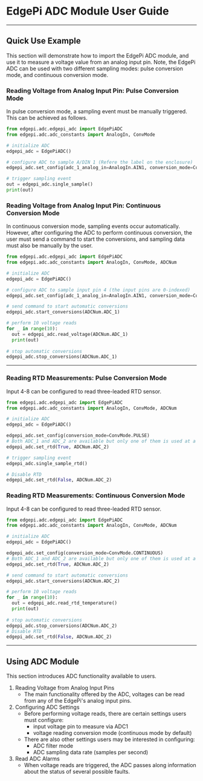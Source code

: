 # EdgePi ADC Module User Guide
___
## Quick Use Example
This section will demonstrate how to import the EdgePi ADC module, and use it to measure a voltage value from an analog input pin.
Note, the EdgePi ADC can be used with two different sampling modes: pulse conversion mode, and continuous conversion mode.

### Reading Voltage from Analog Input Pin: Pulse Conversion Mode
In pulse conversion mode, a sampling event must be manually triggered. This can be achieved as follows.
```python
from edgepi.adc.edgepi_adc import EdgePiADC
from edgepi.adc.adc_constants import AnalogIn, ConvMode

# initialize ADC
edgepi_adc = EdgePiADC()

# configure ADC to sample A/DIN 1 (Refere the label on the enclosure)
edgepi_adc.set_config(adc_1_analog_in=AnalogIn.AIN1, conversion_mode=ConvMode.PULSE)

# trigger sampling event
out = edgepi_adc.single_sample()
print(out)
```

### Reading Voltage from Analog Input Pin: Continuous Conversion Mode
In continuous conversion mode, sampling events occur automatically. However, after configuring the ADC
to perform continuous conversion, the user must send a command to start the conversions, and
sampling data must also be manually by the user.
```python
from edgepi.adc.edgepi_adc import EdgePiADC
from edgepi.adc.adc_constants import AnalogIn, ConvMode, ADCNum

# initialize ADC
edgepi_adc = EdgePiADC()

# configure ADC to sample input pin 4 (the input pins are 0-indexed)
edgepi_adc.set_config(adc_1_analog_in=AnalogIn.AIN1, conversion_mode=ConvMode.CONTINUOUS)

# send command to start automatic conversions
edgepi_adc.start_conversions(ADCNum.ADC_1)

# perform 10 voltage reads
for _ in range(10):
  out = edgepi_adc.read_voltage(ADCNum.ADC_1)
  print(out)
  
# stop automatic conversions
edgepi_adc.stop_conversions(ADCNum.ADC_1)
```
___

### Reading RTD Measurements: Pulse Conversion Mode
Input 4-8 can be configured to read three-leaded RTD sensor.
```python
from edgepi.adc.edgepi_adc import EdgePiADC
from edgepi.adc.adc_constants import AnalogIn, ConvMode, ADCNum

# initialize ADC
edgepi_adc = EdgePiADC()

edgepi_adc.set_config(conversion_mode=ConvMode.PULSE)
# Both ADC_1 and ADC_2 are available but only one of them is used at a time. It uses ADC_2 by default
edgepi_adc.set_rtd(True, ADCNum.ADC_2)

# trigger sampling event
edgepi_adc.single_sample_rtd()

# Disable RTD
edgepi_adc.set_rtd(False, ADCNum.ADC_2)

```
### Reading RTD Measurements: Continuous Conversion Mode
Input 4-8 can be configured to read three-leaded RTD sensor.
```python
from edgepi.adc.edgepi_adc import EdgePiADC
from edgepi.adc.adc_constants import AnalogIn, ConvMode, ADCNum

# initialize ADC
edgepi_adc = EdgePiADC()

edgepi_adc.set_config(conversion_mode=ConvMode.CONTINUOUS)
# Both ADC_1 and ADC_2 are available but only one of them is used at a time
edgepi_adc.set_rtd(True, ADCNum.ADC_2)

# send command to start automatic conversions
edgepi_adc.start_conversions(ADCNum.ADC_2)

# perform 10 voltage reads
for _ in range(10):
  out = edgepi_adc.read_rtd_temperature()
  print(out)
  
# stop automatic conversions
edgepi_adc.stop_conversions(ADCNum.ADC_2)
# Disable RTD
edgepi_adc.set_rtd(False, ADCNum.ADC_2)

```
___

## Using ADC Module
This section introduces ADC functionality available to users.

1. Reading Voltage from Analog Input Pins
    - The main functionality offered by the ADC, voltages can be read from any of the EdgePi's analog input pins.
2. Configuring ADC Settings
    - Before performing voltage reads, there are certain settings users must configure:
        * input voltage pin to measure via ADC1
        * voltage reading conversion mode (continuous mode by default)
    - There are also other settings users may be interested in configuring:
        * ADC filter mode
        * ADC sampling data rate (samples per second)
3. Read ADC Alarms
    - When voltage reads are triggered, the ADC passes along information about the status of several possible faults.
